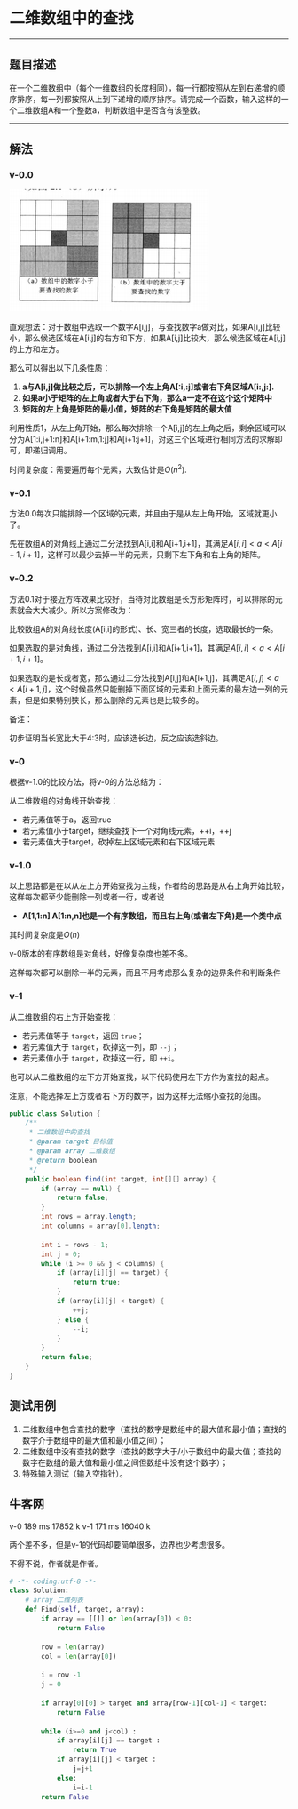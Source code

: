
# 二维数组中的查找

____

## 题目描述

在一个二维数组中（每个一维数组的长度相同），每一行都按照从左到右递增的顺序排序，每一列都按照从上到下递增的顺序排序。请完成一个函数，输入这样的一个二维数组A和一个整数a，判断数组中是否含有该整数。

____

## 解法

### v-0.0

![v-0.0](./pic/v-0.01.png)

直观想法：对于数组中选取一个数字A[i,j]，与查找数字a做对比，如果A[i,j]比较小，那么候选区域在A[i,j]的右方和下方，如果A[i,j]比较大，那么候选区域在A[i,j]的上方和左方。

那么可以得出以下几条性质：

1. **a与A[i,j]做比较之后，可以排除一个左上角A[:i,:j]或者右下角区域A[i:,j:].**
2. **如果a小于矩阵的左上角或者大于右下角，那么a一定不在这个这个矩阵中**
3. **矩阵的左上角是矩阵的最小值，矩阵的右下角是矩阵的最大值**

利用性质1，从左上角开始，那么每次排除一个A[i,j]的左上角之后，剩余区域可以分为A[1:i,j+1:n]和A[i+1:m,1:j]和A[i+1:j+1]，对这三个区域进行相同方法的求解即可，即递归调用。

时间复杂度：需要遍历每个元素，大致估计是$O(n^2)$.

### v-0.1

方法0.0每次只能排除一个区域的元素，并且由于是从左上角开始，区域就更小了。

先在数组A的对角线上通过二分法找到A[i,i]和A[i+1,i+1]，其满足$A[i,i]<a<A[i+1,i+1]$，这样可以最少去掉一半的元素，只剩下左下角和右上角的矩阵。

### v-0.2

方法0.1对于接近方阵效果比较好，当待对比数组是长方形矩阵时，可以排除的元素就会大大减少。所以方案修改为：

比较数组A的对角线长度(A[i,i]的形式)、长、宽三者的长度，选取最长的一条。

如果选取的是对角线，通过二分法找到A[i,i]和A[i+1,i+1]，其满足$A[i,i]<a<A[i+1,i+1]$。

如果选取的是长或者宽，那么通过二分法找到A[i,j]和A[i+1,j]，其满足$A[i,j]<a<A[i+1,j]$，这个时候虽然只能删掉下面区域的元素和上面元素的最左边一列的元素，但是如果特别狭长，那么删除的元素也是比较多的。

备注：

初步证明当长宽比大于4:3时，应该选长边，反之应该选斜边。

### v-0

根据v-1.0的比较方法，将v-0的方法总结为：

从二维数组的对角线开始查找：

* 若元素值等于a，返回true
* 若元素值小于target，继续查找下一个对角线元素，++i，++j
* 若元素值大于target，砍掉左上区域元素和右下区域元素

### v-1.0

以上思路都是在以从左上方开始查找为主线，作者给的思路是从右上角开始比较，这样每次都至少能删除一列或者一行，或者说

* **A[1,1:n] A[1:n,n]也是一个有序数组，而且右上角(或者左下角)是一个类中点**

其时间复杂度是$O(n)$

v-0版本的有序数组是对角线，好像复杂度也差不多。

这样每次都可以删除一半的元素，而且不用考虑那么复杂的边界条件和判断条件

### v-1

从二维数组的右上方开始查找：

* 若元素值等于 `target`，返回 `true`；
* 若元素值大于 `target`，砍掉这一列，即 `--j`；
* 若元素值小于 `target`，砍掉这一行，即 `++i`。

也可以从二维数组的左下方开始查找，以下代码使用左下方作为查找的起点。

注意，不能选择左上方或者右下方的数字，因为这样无法缩小查找的范围。

```java
public class Solution {
    /**
     * 二维数组中的查找
     * @param target 目标值
     * @param array 二维数组
     * @return boolean
     */
    public boolean find(int target, int[][] array) {
        if (array == null) {
            return false;
        }
        int rows = array.length;
        int columns = array[0].length;

        int i = rows - 1;
        int j = 0;
        while (i >= 0 && j < columns) {
            if (array[i][j] == target) {
                return true;
            }
            if (array[i][j] < target) {
                ++j;
            } else {
                --i;
            }
        }
        return false;
    }
}
```

## 测试用例

1. 二维数组中包含查找的数字（查找的数字是数组中的最大值和最小值；查找的数字介于数组中的最大值和最小值之间）；
2. 二维数组中没有查找的数字（查找的数字大于/小于数组中的最大值；查找的数字在数组的最大值和最小值之间但数组中没有这个数字）；
3. 特殊输入测试（输入空指针）。

## 牛客网

v-0 189 ms 17852 k
v-1 171 ms 16040 k

两个差不多，但是v-1的代码却要简单很多，边界也少考虑很多。

不得不说，作者就是作者。

```python
# -*- coding:utf-8 -*-
class Solution:
    # array 二维列表
    def Find(self, target, array):
        if array == [[]] or len(array[0]) < 0:
            return False

        row = len(array)
        col = len(array[0])

        i = row -1
        j = 0

        if array[0][0] > target and array[row-1][col-1] < target:
            return False

        while (i>=0 and j<col) :
            if array[i][j] == target :
                return True
            if array[i][j] < target :
                j=j+1
            else:
                i=i-1
        return False
```
